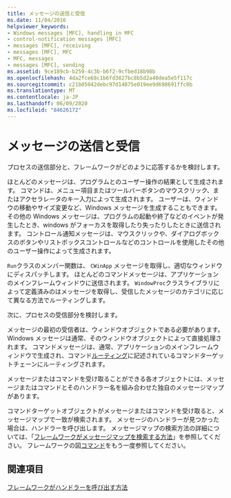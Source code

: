 ```yaml
---
title: メッセージの送信と受信
ms.date: 11/04/2016
helpviewer_keywords:
- Windows messages [MFC], handling in MFC
- control-notification messages [MFC]
- messages [MFC], receiving
- messages [MFC], MFC
- MFC, messages
- messages [MFC], sending
ms.assetid: 9ce189cb-b259-4c3b-b6f2-9cfbed18b98b
ms.openlocfilehash: 4da2fce68c1b6fd3827bc8b5d2a40dea5e5f117c
ms.sourcegitcommit: c21b05042debc97d14875e019ee9d698691ffc0b
ms.translationtype: MT
ms.contentlocale: ja-JP
ms.lasthandoff: 06/09/2020
ms.locfileid: "84626172"
---
```

# <a name="message-sending-and-receiving"></a>メッセージの送信と受信

プロセスの送信部分と、フレームワークがどのように応答するかを検討します。

ほとんどのメッセージは、プログラムとのユーザー操作の結果として生成されます。 コマンドは、メニュー項目またはツールバーボタンのマウスクリック、またはアクセラレータのキー入力によって生成されます。 ユーザーは、ウィンドウの移動やサイズ変更など、Windows メッセージを生成することもできます。 その他の Windows メッセージは、プログラムの起動や終了などのイベントが発生したとき、windows がフォーカスを取得したり失ったりしたときに送信されます。 コントロール通知メッセージは、マウスクリックや、ダイアログボックスのボタンやリストボックスコントロールなどのコントロールを使用したその他のユーザー操作によって生成されます。

`Run`クラスのメンバー関数は、 `CWinApp` メッセージを取得し、適切なウィンドウにディスパッチします。 ほとんどのコマンドメッセージは、アプリケーションのメインフレームウィンドウに送信されます。 `WindowProc`クラスライブラリによって定義済みのはメッセージを取得し、受信したメッセージのカテゴリに応じて異なる方法でルーティングします。

次に、プロセスの受信部分を検討します。

メッセージの最初の受信者は、ウィンドウオブジェクトである必要があります。 Windows メッセージは通常、そのウィンドウオブジェクトによって直接処理されます。 コマンドメッセージは、通常、アプリケーションのメインフレームウィンドウで生成され、コマンド[ルーティング](command-routing.md)に記述されているコマンドターゲットチェーンにルーティングされます。

メッセージまたはコマンドを受け取ることができる各オブジェクトには、メッセージまたはコマンドとそのハンドラー名を組み合わせた独自のメッセージマップがあります。

コマンドターゲットオブジェクトがメッセージまたはコマンドを受け取ると、メッセージマップで一致が検索されます。 メッセージのハンドラーが見つかった場合は、ハンドラーを呼び出します。 メッセージマップの検索方法の詳細については、「[フレームワークがメッセージマップを検索する方法](how-the-framework-searches-message-maps.md)」を参照してください。 フレームワークの図[コマンド](user-interface-objects-and-command-ids.md)をもう一度参照してください。

## <a name="see-also"></a>関連項目

[フレームワークがハンドラーを呼び出す方法](how-the-framework-calls-a-handler.md)
